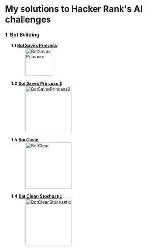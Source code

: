 # My solutions to Hacker Rank's AI challenges

### **1. Bot Building**
&nbsp;&nbsp;&nbsp;&nbsp; **1.1** [**Bot Saves Princess**](https://github.com/AlmeidaAlin3/HackerRank_Challenges_Artificial_Intelligence/blob/main/1_BotSavesPrincess/BotSavesPrincess.py)  
&nbsp;&nbsp;&nbsp;&nbsp;&nbsp;&nbsp;&nbsp;&nbsp;&nbsp;&nbsp;&nbsp;&nbsp;&nbsp;&nbsp;&nbsp;&nbsp; <img src="https://github.com/AlmeidaAlin3/HackerRank_Challenges_Artificial_Intelligence/blob/main/1_BotSavesPrincess/BotSavesPrincess1.gif?raw=true" title="BotSavesPrincess" alt="BotSavesPrincess" height="90"></a>

&nbsp;&nbsp;&nbsp;&nbsp; **1.2** [**Bot Saves Princess 2**](https://github.com/AlmeidaAlin3/HackerRank_Challenges_Artificial_Intelligence/blob/main/2_BotSavesPrincess2/BotSavesPrincess2.py)  
&nbsp;&nbsp;&nbsp;&nbsp;&nbsp;&nbsp;&nbsp;&nbsp;&nbsp;&nbsp;&nbsp;&nbsp;&nbsp;&nbsp;&nbsp;&nbsp; <img src="https://github.com/AlmeidaAlin3/HackerRank_Challenges_Artificial_Intelligence/blob/main/2_BotSavesPrincess2/BotSavesPrincess2.gif?raw=true" title="BotSavesPrincess2" alt="BotSavesPrincess2" height="150"></a>

&nbsp;&nbsp;&nbsp;&nbsp; **1.3** [**Bot Clean**](https://github.com/AlmeidaAlin3/HackerRank_Challenges_Artificial_Intelligence/blob/main/3_BotClean/BotClean.py)  
&nbsp;&nbsp;&nbsp;&nbsp;&nbsp;&nbsp;&nbsp;&nbsp;&nbsp;&nbsp;&nbsp;&nbsp;&nbsp;&nbsp;&nbsp;&nbsp; <img src="https://github.com/AlmeidaAlin3/HackerRank_Challenges_Artificial_Intelligence/blob/main/3_BotClean/BotClean.gif?raw=true" title="BotClean" alt="BotClean" height="150"></a>

&nbsp;&nbsp;&nbsp;&nbsp; **1.4** [**Bot Clean Stochastic**](https://github.com/AlmeidaAlin3/HackerRank_Challenges_Artificial_Intelligence/blob/main/4_BotCleanStochastic/BotCleanStochastic.py)  
&nbsp;&nbsp;&nbsp;&nbsp;&nbsp;&nbsp;&nbsp;&nbsp;&nbsp;&nbsp;&nbsp;&nbsp;&nbsp;&nbsp;&nbsp;&nbsp; <img src="https://github.com/AlmeidaAlin3/HackerRank_Challenges_Artificial_Intelligence/blob/main/4_BotCleanStochastic/BotCleanStochastic.gif?raw=true" title="BotCleanStochastic" alt="BotCleanStochastic" height="150"></a>

 <!--- 
| **1.1** [**Bot Saves Princess**](https://github.com/AlmeidaAlin3/HackerRank_Challenges_Artificial_Intelligence/blob/main/1_BotSavesPrincess/BotSavesPrincess.py)| **1.2** [**Bot Saves Princess 2**](https://github.com/AlmeidaAlin3/HackerRank_Challenges_Artificial_Intelligence/blob/main/2_BotSavesPrincess2/BotSavesPrincess2.py) | **1.3** [**Bot Clean**](https://github.com/AlmeidaAlin3/HackerRank_Challenges_Artificial_Intelligence/blob/main/3_BotClean/BotClean.py) | **1.4** [**Bot Clean Stochastic**](https://github.com/AlmeidaAlin3/HackerRank_Challenges_Artificial_Intelligence/blob/main/4_BotCleanStochastic/BotCleanStochastic.py)  
| ------- | --- | --- |---|
| <p align="center"> <img src="https://github.com/AlmeidaAlin3/HackerRank_Challenges_Artificial_Intelligence/blob/main/1_BotSavesPrincess/BotSavesPrincess1.gif?raw=true" title="BotSavesPrincess" alt="BotSavesPrincess" height="90"></a></p> | <p align="center"><img src="https://github.com/AlmeidaAlin3/HackerRank_Challenges_Artificial_Intelligence/blob/main/2_BotSavesPrincess2/BotSavesPrincess2.gif?raw=true" title="BotSavesPrincess2" alt="BotSavesPrincess2" height="150"></a></p> |  <p align="center"><img src="https://github.com/AlmeidaAlin3/HackerRank_Challenges_Artificial_Intelligence/blob/main/3_BotClean/BotClean.gif?raw=true" title="BotClean" alt="BotClean" height="150"></a></p> | <p align="center"><img src="https://github.com/AlmeidaAlin3/HackerRank_Challenges_Artificial_Intelligence/blob/main/4_BotCleanStochastic/BotCleanStochastic.gif?raw=true" title="BotCleanStochastic" alt="BotCleanStochastic" height="150"></a></p> |
---> 
